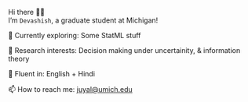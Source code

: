 Hi there 👋🏼  
I’m `Devashish`, a graduate student at Michigan!

🌱 Currently exploring: Some StatML stuff

🧠 Research interests: Decision making under uncertainity, & information theory

💬 Fluent in: English + Hindi  

📫 How to reach me: juyal@umich.edu  

<!---
juyal-devashish/juyal-devashish is a ✨ special ✨ repository because its `README.md` (this file) appears on your GitHub profile.
You can click the Preview link to take a look at your changes.
--->
